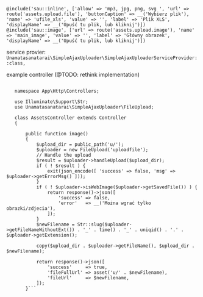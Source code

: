 ```
@include('sau::inline', ['allow' => 'mp3, jpg, png, svg ', 'url' => route('assets.upload.file'), 'buttonCaption' => __('Wybierz plik'), 'name' => 'ufile_xls', 'value' => '', 'label' => 'Plik XLS', 'displayName' => __('Upuść tu plik, lub kliknij')])
@include('sau::image', ['url' => route('assets.upload.image'), 'name' => 'main_image', 'value' => '', 'label' => 'Główny obrazek', 'displayName' => __('Upuść tu plik, lub kliknij')])
```
                            
                            
service provier:                            
```Unamatasanatarai\SimpleAjaxUploader\SimpleAjaxUploaderServiceProvider::class,```


example controller (@TODO: rethink implementation)
```<?php
   
   namespace App\Http\Controllers;
   
   use Illuminate\Support\Str;
   use Unamatasanatarai\SimpleAjaxUploader\FileUpload;
   
   class AssetsController extends Controller
   {
   
       public function image()
       {
           $upload_dir = public_path('u/');
           $uploader = new FileUpload('uploadfile');
           // Handle the upload
           $result = $uploader->handleUpload($upload_dir);
           if ( ! $result ) {
               exit(json_encode([ 'success' => false, 'msg' => $uploader->getErrorMsg() ]));
           }
           if ( ! $uploader->isWebImage($uploader->getSavedFile()) ) {
               return response()->json([
                   'success' => false,
                   'error'   => __('Można wgrać tylko obrazki/zdjecia'),
               ]);
           }
           $newFilename = Str::slug($uploader->getFileNameWithoutExt()) . '_' . time() . '_' . uniqid() . '.' . $uploader->getExtension();
   
           copy($upload_dir . $uploader->getFileName(), $upload_dir . $newFilename);
   
           return response()->json([
               'success'     => true,
               'fileFullUrl' => asset('u/' . $newFilename),
               'fileUrl'     => $newFilename,
           ]);
       }```
